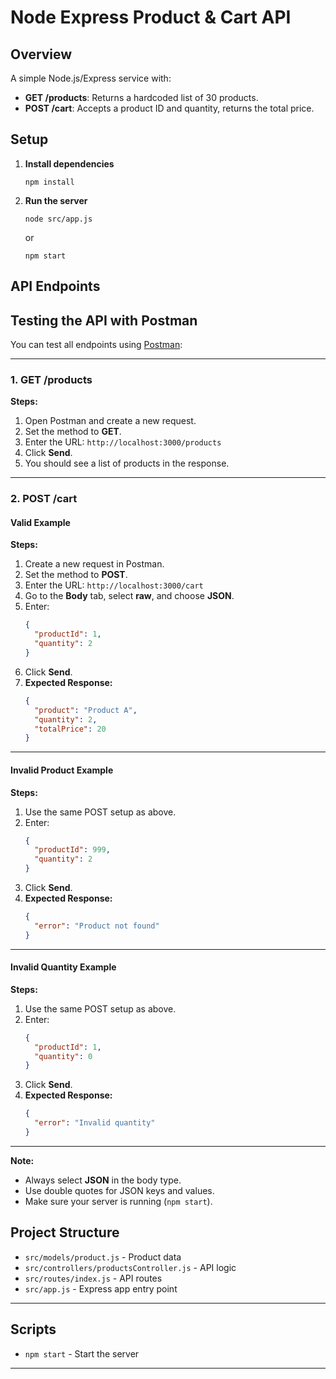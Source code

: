 # Node Express Product & Cart API

## Overview

A simple Node.js/Express service with:
- **GET /products**: Returns a hardcoded list of 30 products.
- **POST /cart**: Accepts a product ID and quantity, returns the total price.

## Setup

1. **Install dependencies**
    ```
    npm install
    ```

2. **Run the server**
    ```
    node src/app.js
    ```
    or
    ```
    npm start
    ```

## API Endpoints

## Testing the API with Postman

You can test all endpoints using [Postman](https://www.postman.com/):

---

### 1. GET /products

**Steps:**
1. Open Postman and create a new request.
2. Set the method to **GET**.
3. Enter the URL: `http://localhost:3000/products`
4. Click **Send**.
5. You should see a list of products in the response.

---

### 2. POST /cart

#### Valid Example

**Steps:**
1. Create a new request in Postman.
2. Set the method to **POST**.
3. Enter the URL: `http://localhost:3000/cart`
4. Go to the **Body** tab, select **raw**, and choose **JSON**.
5. Enter:
   ```json
   {
     "productId": 1,
     "quantity": 2
   }
   ```
6. Click **Send**.
7. **Expected Response:**
   ```json
   {
     "product": "Product A",
     "quantity": 2,
     "totalPrice": 20
   }
   ```

---

#### Invalid Product Example

**Steps:**
1. Use the same POST setup as above.
2. Enter:
   ```json
   {
     "productId": 999,
     "quantity": 2
   }
   ```
3. Click **Send**.
4. **Expected Response:**
   ```json
   {
     "error": "Product not found"
   }
   ```

---

#### Invalid Quantity Example

**Steps:**
1. Use the same POST setup as above.
2. Enter:
   ```json
   {
     "productId": 1,
     "quantity": 0
   }
   ```
3. Click **Send**.
4. **Expected Response:**
   ```json
   {
     "error": "Invalid quantity"
   }
   ```

---

**Note:**  
- Always select **JSON** in the body type.
- Use double quotes for JSON keys and values.
- Make sure your server is running (`npm start`).

## Project Structure

- `src/models/product.js` - Product data
- `src/controllers/productsController.js` - API logic
- `src/routes/index.js` - API routes
- `src/app.js` - Express app entry point

---

## Scripts

- `npm start` - Start the server

---
